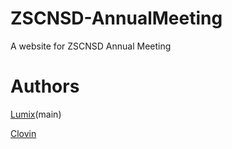 # ZSCNSD-AnnualMeeting
A website for ZSCNSD Annual Meeting

# Authors
[Lumix](https://github.com/Katharsis-C)(main)

[Clovin](https://github.com/Clovin)
